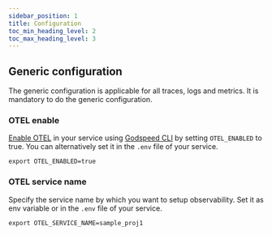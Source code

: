 ```yaml
---
sidebar_position: 1
title: Configuration
toc_min_heading_level: 2
toc_max_heading_level: 3
---
```


## Generic configuration
The generic configuration is applicable for all traces, logs and metrics. It is mandatory to do the generic configuration.

### OTEL enable
[Enable OTEL](../CLI.md/#otel) in your service using [Godspeed CLI](../CLI.md) by setting `OTEL_ENABLED` to true. You can alternatively set it in the `.env` file of your service. 
```
export OTEL_ENABLED=true
```

### OTEL service name
Specify the service name by which you want to setup observability. Set it as env variable or in the `.env` file of your service. 
```
export OTEL_SERVICE_NAME=sample_proj1
```

<!-- Let's assume you have setup SigNoz as the exporter then you will see something like this: 
![Metrics](/img/Metrics.png)
![SigNozgraph](/img/SigNoz-graph.png)
![Traces](/img/Traces.png) -->
